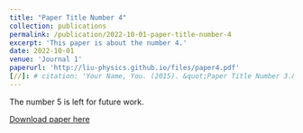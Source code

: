 ```yaml
---
title: "Paper Title Number 4"
collection: publications
permalink: /publication/2022-10-01-paper-title-number-4
excerpt: 'This paper is about the number 4.'
date: 2022-10-01
venue: 'Journal 1'
paperurl: 'http://liu-physics.github.io/files/paper4.pdf'
[//]: # citation: 'Your Name, You. (2015). &quot;Paper Title Number 3.&quot; <i>Journal 1</i>. 1(3).'
---
```

 The number 5 is left for future work.

[Download paper here](http://liu-physics.github.io/files/paper4.pdf)